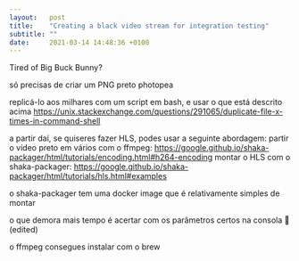 ```yaml
---
layout:   post
title:    "Creating a black video stream for integration testing"
subtitle: ""
date:     2021-03-14 14:48:36 +0100
---
```


Tired of Big Buck Bunny?

só precisas de criar um PNG preto
photopea

replicá-lo aos milhares com um script em bash, e usar o que está descrito acima
https://unix.stackexchange.com/questions/291065/duplicate-file-x-times-in-command-shell

a partir daí, se quiseres fazer HLS, podes usar a seguinte abordagem:
partir o vídeo preto em vários com o ffmpeg: https://google.github.io/shaka-packager/html/tutorials/encoding.html#h264-encoding
montar o HLS com o shaka-packager: https://google.github.io/shaka-packager/html/tutorials/hls.html#examples

o shaka-packager tem uma docker image que é relativamente simples de montar

o que demora mais tempo é acertar com os parâmetros certos na consola :slightly_smiling_face: (edited)

o ffmpeg consegues instalar com o brew